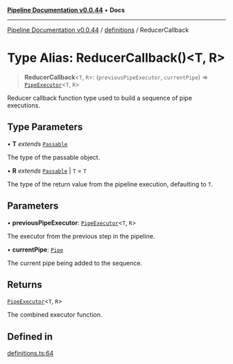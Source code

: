 [**Pipeline Documentation v0.0.44**](../../README.md) • **Docs**

***

[Pipeline Documentation v0.0.44](../../modules.md) / [definitions](../README.md) / ReducerCallback

# Type Alias: ReducerCallback()\<T, R\>

> **ReducerCallback**\<`T`, `R`\>: (`previousPipeExecutor`, `currentPipe`) => [`PipeExecutor`](PipeExecutor.md)\<`T`, `R`\>

Reducer callback function type used to build a sequence of pipe executions.

## Type Parameters

• **T** *extends* [`Passable`](Passable.md)

The type of the passable object.

• **R** *extends* [`Passable`](Passable.md) \| `T` = `T`

The type of the return value from the pipeline execution, defaulting to `T`.

## Parameters

• **previousPipeExecutor**: [`PipeExecutor`](PipeExecutor.md)\<`T`, `R`\>

The executor from the previous step in the pipeline.

• **currentPipe**: [`Pipe`](Pipe.md)

The current pipe being added to the sequence.

## Returns

[`PipeExecutor`](PipeExecutor.md)\<`T`, `R`\>

The combined executor function.

## Defined in

[definitions.ts:64](https://github.com/stonemjs/pipeline/blob/d0c57676782f8e1afbbfb26e407906157446f32f/src/definitions.ts#L64)
